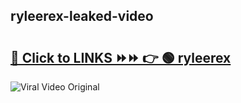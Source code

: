 
 ## ryleerex-leaked-video 

# <h2><a href="https://clipsfans.com/ryleerex&ref=git">🔗 Click to LINKS ⏩⏩ 👉 🟢 ryleerex </a></h2>

<a href="https://clipsfans.com/ryleerex&ref=git" rel="nofollow" data-target="animated-image.originalLink"><img src="https://i.ibb.co.com/xMMVF88/686577567.gif" alt="Viral Video Original" style="max-width: 100%; display: inline-block;" data-target="animated-image.originalImage"></a>

